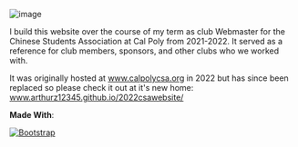 ![image](https://github.com/user-attachments/assets/de48a17e-b4fa-4a52-970a-fde8b283e197)

I build this website over the course of my term as club Webmaster for the Chinese Students Association at Cal Poly from 2021-2022.  It served as a reference for club members, sponsors, and other clubs who we worked with.

It was originally hosted at www.calpolycsa.org in 2022 but has since been replaced so please check it out at it's new home: www.arthurz12345.github.io/2022csawebsite/


**Made With**:

[![Bootstrap](https://camo.githubusercontent.com/4520a7028dfc78ec3ba2e270799b3727038981fe3e0a9bf7d701b1ad70bceef7/68747470733a2f2f696d672e736869656c64732e696f2f62616467652f426f6f7473747261702d3536334437433f7374796c653d666f722d7468652d6261646765266c6f676f3d626f6f747374726170266c6f676f436f6c6f723d7768697465)](https://getbootstrap.com/)